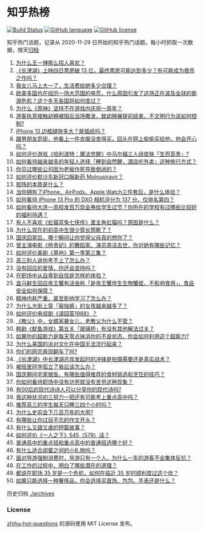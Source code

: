# 知乎热榜
[![Build Status](https://github.com/ToWeLong/zhihu-hot-questions/workflows/CI/badge.svg)](https://github.com/ToWeLong/zhihu-hot-questions/actions)
[![GitHub language](https://img.shields.io/badge/language-golang-orange.svg)](https://golang.org/)
[![GitHub license](https://img.shields.io/github/license/ToWeLong/zhihu-hot-questions)](https://github.com/ToWeLong/zhihu-hot-questions/blob/main/LICENSE)

知乎热门话题，记录从 2020-11-29 日开始的知乎热门话题。每小时抓取一次数据，按天[归档](./archives)

<!-- BEGIN -->

1. [为什么王一博那么招人喜欢？](https://www.zhihu.com/question/487773665)
1. [《长津湖》上映四日票房破 13 亿，最终票房可能达到多少？有可能成为救市之作吗？](https://www.zhihu.com/question/489997811)
1. [我女儿马上大一了，生活费给她多少合理？](https://www.zhihu.com/question/470906807)
1. [欧美多国也在经历一场大范围的电荒，什么原因引发了这场正在波及全球的能源危机？这个冬天各国将如何度过？](https://www.zhihu.com/question/489506476)
1. [为什么《原神》坚持不在游戏内庆祝一周年？](https://www.zhihu.com/question/489857533)
1. [游客执意接触幼狮被阻后当场撒泼，致幼狮展提前结束，不文明行为该如何控制?](https://www.zhihu.com/question/490306746)
1. [iPhone 13 边框缝隙多大？能插纸吗？](https://www.zhihu.com/question/488700401)
1. [跟男朋友逛街，他看上一件衣服没舍得买，回头在网上偷偷买给他，他会开心吗？](https://www.zhihu.com/question/489071139)
1. [如何评价游戏《哈利波特：魔法觉醒》中马尔福三人组皮肤「生而高贵」?](https://www.zhihu.com/question/489409513)
1. [如何看待越来越多的年轻人选择「睡到自然醒，酒店吃外卖」这种旅行方式？](https://www.zhihu.com/question/439200189)
1. [你见过哪些公司因为老板作死导致倒闭的？](https://www.zhihu.com/question/295095096)
1. [如何评价默沙东新冠口服新药 Molnupiravir？](https://www.zhihu.com/question/448739823)
1. [矩阵的本质是什么？](https://www.zhihu.com/question/22047061)
1. [当你拥有了iPhone、AirPods、Apple Watch三件套后，是什么体验？](https://www.zhihu.com/question/266855275)
1. [如何看待 iPhone 13  Pro 的 DXO 相机评分为 137 分，仅排名第四？](https://www.zhihu.com/question/489775582)
1. [如何看待大连一高校发百万现金券给学生过节？你所在的学校有过哪些比较好的福利待遇？](https://www.zhihu.com/question/490072945)
1. [有人不喜欢《虹猫蓝兔七侠传》里主角虹猫吗？原因是什么？](https://www.zhihu.com/question/414968854)
1. [为什么现在的初高中生很少穿长筒靴了？](https://www.zhihu.com/question/366867822)
1. [国庆回家后，哪个瞬间让你觉得父母真的想你了？](https://www.zhihu.com/question/489150151)
1. [曾主演电影《杨贵妃》的舞蹈家、演员周洁去世，你对她有哪些记忆？](https://www.zhihu.com/question/490389058)
1. [如何评价美剧《基地》第一季第三集？](https://www.zhihu.com/question/490114669)
1. [高三别人说你考不上了怎么办？](https://www.zhihu.com/question/487936924)
1. [没有回应的爱情，你还会坚持吗？](https://www.zhihu.com/question/481430127)
1. [在职场中从自卑到自信是怎样的体验？](https://www.zhihu.com/question/489238465)
1. [盒马鲜生回应帝王蟹有活虫称「是帝王蟹伴生生物蟹蛭，不影响食用」，食品安全如何保障？](https://www.zhihu.com/question/489992620)
1. [精神内耗严重，甚至影响学习了怎么办？](https://www.zhihu.com/question/483354205)
1. [为什么大街上穿「瑜伽裤」的女孩越来越多了？](https://www.zhihu.com/question/482331957)
1. [如何评价电视剧《请回答1988》？](https://www.zhihu.com/question/37297976)
1. [《教父》中，女婿家暴女儿，老教父为什么不管？](https://www.zhihu.com/question/277718004)
1. [韩剧《鱿鱼游戏》第五关「玻璃桥」有没有其他解法过关？](https://www.zhihu.com/question/487683078)
1. [如果你的超能力是每天零点抹消你的不良状态，你会如何利用这个超能力?](https://www.zhihu.com/question/485561972)
1. [为什么美国的派对文化在中国无法流行起来？](https://www.zhihu.com/question/20445088)
1. [你们的网恋奔现翻车了吗?](https://www.zhihu.com/question/377637754)
1. [《长津湖》中长津湖总攻发起时的冲锋是拍摄需要还是真实战术？](https://www.zhihu.com/question/490117216)
1. [被班里同学孤立了我应该怎么办？](https://www.zhihu.com/question/486283531)
1. [国庆期间宅家做饭，有哪些值得推荐的食材挑选和烹饪的技巧？](https://www.zhihu.com/question/490292533)
1. [你如何看待职场中没有功劳就没有苦劳这种现象？](https://www.zhihu.com/question/486718851)
1. [有00后的现代诗诗人可以分享你的现代诗吗?](https://www.zhihu.com/question/482479484)
1. [我这种状况初三努力一把还有可能考上重点高中吗？](https://www.zhihu.com/question/482767185)
1. [推荐高三的学生每天只睡三四个小时吗？](https://www.zhihu.com/question/490072766)
1. [为什么史前会下几百万年的大雨?](https://www.zhihu.com/question/375319488)
1. [有哪些让你过目不忘的作文开头？](https://www.zhihu.com/question/457392288)
1. [有什么又甜又虐的短篇故事？](https://www.zhihu.com/question/481850664)
1. [如何评价《一人之下》545（579）话？](https://www.zhihu.com/question/490038254)
1. [普通高中的重点班和重点高中的普通班选哪个好？](https://www.zhihu.com/question/480166663)
1. [有什么适合闺蜜之间的小礼物吗？](https://www.zhihu.com/question/376166947)
1. [面对导游强制消费时，导游只有一个人，为什么一车的游客不会集体反抗？](https://www.zhihu.com/question/480068075)
1. [在工作的过程中，明白了哪些潜在的道理？](https://www.zhihu.com/question/483962834)
1. [都说在职场 35 岁是一个危机，如何在临近 35 岁时顺利度过这个坎？](https://www.zhihu.com/question/474387512)
1. [如果只能选择一种奢侈品，你会选择买首饰、包包、手表还是什么？](https://www.zhihu.com/question/489649974)

<!-- END -->

历史归档 [./archives](./archives)


### License
[zhihu-hot-questions](https://github.com/towelong/zhihu-hot-questions) 的源码使用 MIT License 发布。